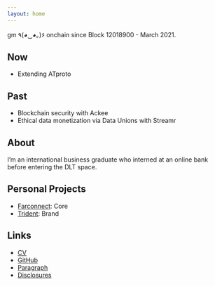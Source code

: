 ```yaml
---
layout: home
---
```

gm ٩(◕‿◕｡)۶ onchain since Block 12018900 - March 2021. 

## Now
- Extending ATproto

## Past
- Blockchain security with Ackee
- Ethical data monetization via Data Unions with Streamr
  
## About
I’m an international business graduate who interned at an online bank before entering the DLT space.

## Personal Projects 
- [Farconnect](https://farconnect.xyz/): Core
- [Trident](https://github.com/ackee-blockchain/trident): Brand


## Links
- [CV](https://ekinci.xyz/cv)
- [GitHub](https://github.com/ekincixyz)
- [Paragraph](https://paragraph.com/@emr)
- [Disclosures](https://ekinci.xyz/disclosures/)
